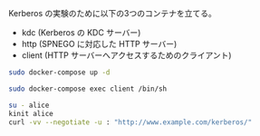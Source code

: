 Kerberos の実験のために以下の3つのコンテナを立てる。

- kdc (Kerberos の KDC サーバー)
- http (SPNEGO に対応した HTTP サーバー)
- client (HTTP サーバーへアクセスするためのクライアント)


```sh
sudo docker-compose up -d
```

```sh
sudo docker-compose exec client /bin/sh
```

```sh
su - alice
kinit alice
curl -vv --negotiate -u : "http://www.example.com/kerberos/"
```